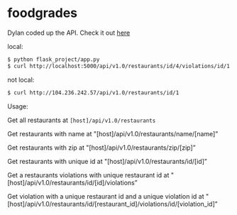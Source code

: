 foodgrades
============

Dylan coded up the API. Check it out [here](https://github.com/dylanportelance/foodgrades)

local:

```bash
$ python flask_project/app.py
$ curl http://localhost:5000/api/v1.0/restaurants/id/4/violations/id/1
```

not local:

```bash
$ curl http://104.236.242.57/api/v1.0/restaurants/id/1
```

Usage:

Get all restaurants at ```[host]/api/v1.0/restaurants```

Get restaurants with name at "[host]/api/v1.0/restaurants/name/[name]”

Get restaurants with zip at "[host]/api/v1.0/restaurants/zip/[zip]”

Get restaurants with unique id at "[host]/api/v1.0/restaurants/id/[id]”

Get a restaurants violations with unique restaurant id at "[host]/api/v1.0/restaurants/id/[id]/violations”

Get violation with a unique restaurant id and a unique violation id at "[host]/api/v1.0/restaurants/id/[restaurant_id]/violations/id/[violation_id]”





